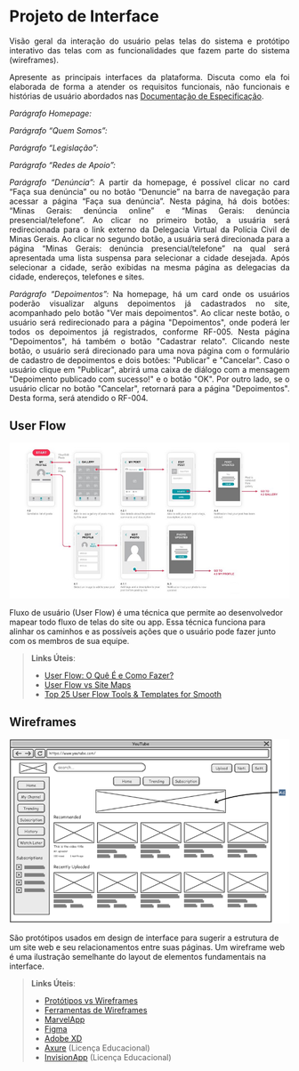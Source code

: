 
# Projeto de Interface
<div align="justify">
Visão geral da interação do usuário pelas telas do sistema e protótipo interativo das telas com as funcionalidades que fazem parte do sistema (wireframes).

 Apresente as principais interfaces da plataforma. Discuta como ela foi elaborada de forma a atender os requisitos funcionais, não funcionais e histórias de usuário abordados nas <a href="2-Especificação do Projeto.md"> Documentação de Especificação</a>.
 
*Parágrafo Homepage:*
 

*Parágrafo “Quem Somos”:*


*Parágrafo “Legislação”:*


*Parágrafo “Redes de Apoio”:*


*Parágrafo “Denúncia”:*
A partir da homepage, é possível clicar no card “Faça sua denúncia” ou no botão “Denuncie” na barra de navegação para acessar a página “Faça sua denúncia”. Nesta página, há dois botões: “Minas Gerais: denúncia online” e “Minas Gerais: denúncia presencial/telefone”. Ao clicar no primeiro botão,  a usuária será redirecionada para o link externo da Delegacia Virtual da Polícia Civil de Minas Gerais. Ao clicar no segundo botão, a usuária será direcionada para a página “Minas Gerais: denúncia presencial/telefone” na qual será apresentada uma lista suspensa para selecionar a cidade desejada. Após selecionar a cidade, serão exibidas na mesma página as delegacias da cidade, endereços, telefones e sites.
 
 *Parágrafo “Depoimentos”:* 
Na homepage, há um card onde os usuários poderão visualizar alguns depoimentos já cadastrados no site, acompanhado pelo botão "Ver mais depoimentos". Ao clicar neste botão, o usuário será redirecionado para a página "Depoimentos", onde poderá ler todos os depoimentos já registrados, conforme RF-005. Nesta página "Depoimentos", há também o botão "Cadastrar relato". Clicando neste botão, o usuário será direcionado para uma nova página com o formulário de cadastro de depoimentos e dois botões: "Publicar" e "Cancelar". Caso o usuário clique em "Publicar", abrirá uma caixa de diálogo com a mensagem "Depoimento publicado com sucesso!" e o botão "OK". Por outro lado, se o usuário clicar no botão "Cancelar", retornará para a página "Depoimentos". Desta forma, será atendido o RF-004.
 
 </div align="justify">

## User Flow

![Exemplo de UserFlow](img/userflow.jpg)

Fluxo de usuário (User Flow) é uma técnica que permite ao desenvolvedor mapear todo fluxo de telas do site ou app. Essa técnica funciona para alinhar os caminhos e as possíveis ações que o usuário pode fazer junto com os membros de sua equipe.

> **Links Úteis**:
> - [User Flow: O Quê É e Como Fazer?](https://medium.com/7bits/fluxo-de-usu%C3%A1rio-user-flow-o-que-%C3%A9-como-fazer-79d965872534)
> - [User Flow vs Site Maps](http://designr.com.br/sitemap-e-user-flow-quais-as-diferencas-e-quando-usar-cada-um/)
> - [Top 25 User Flow Tools & Templates for Smooth](https://www.mockplus.com/blog/post/user-flow-tools)


## Wireframes

![Exemplo de Wireframe](img/wireframe-example.png)

São protótipos usados em design de interface para sugerir a estrutura de um site web e seu relacionamentos entre suas páginas. Um wireframe web é uma ilustração semelhante do layout de elementos fundamentais na interface.
 
> **Links Úteis**:
> - [Protótipos vs Wireframes](https://www.nngroup.com/videos/prototypes-vs-wireframes-ux-projects/)
> - [Ferramentas de Wireframes](https://rockcontent.com/blog/wireframes/)
> - [MarvelApp](https://marvelapp.com/developers/documentation/tutorials/)
> - [Figma](https://www.figma.com/)
> - [Adobe XD](https://www.adobe.com/br/products/xd.html#scroll)
> - [Axure](https://www.axure.com/edu) (Licença Educacional)
> - [InvisionApp](https://www.invisionapp.com/) (Licença Educacional)
